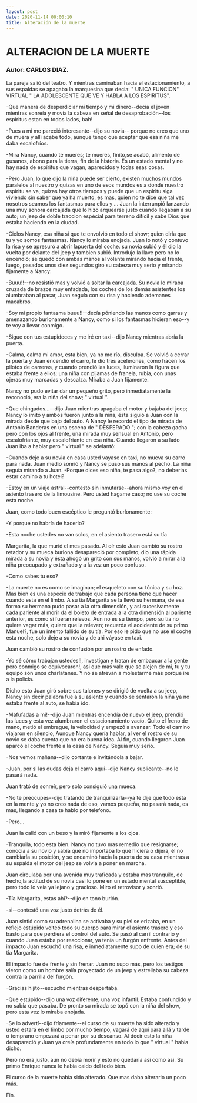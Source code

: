 ```yaml
---
layout: post
date: 2020-11-14 00:00:10
title: Alteración de la muerte
---
```

# ALTERACION DE LA MUERTE

### Autor: CARLOS DIAZ.

La pareja salió del teatro. Y mientras caminaban hacia el
   estacionamiento, a sus espaldas se apagaba la marquesina que decia: "   UNICA FUNCION" VIRTUAL " LA ADOLESCENTE QUE VE Y HABLA A LOS ESPIRITUS".
   
-Que manera de desperdiciar mi tiempo y mi dinero--decía el joven
   mientras sonreía y movía la cabeza en señal de desaprobación--los
   espíritus estan en todos lados, bah!

-Pues a mi me pareció interesante--dijo su novia-- porque no creo que
   uno de muera y alli acabe todo, aunque tengo que aceptar que esa niña
   me daba escalofríos.

-Mira Nancy, cuando te mueres; te mueres, finito,se acabó, alimento
   de gusanos, abono para la tierra, fin de la historia. Es un estado
   mental y no hay nada de espíritus que vagan, aparecidos y todas esas
   cosas.

-Pero Juan, lo que dijo la niña puede ser cierto, existen muchos
   mundos paralelos al nuestro y quizas en uno de esos mundos es a donde
   nuestro espíritu se va, quizas hay otros tiempos y puede que un
   espíritu siga viviendo sin saber que ya ha muerto, es mas, quien no te
   dice que tal vez nosotros seamos los fantasmas para ellos y ...
   Juan la interrunpió lanzando una muy sonora carcajada que lo hizo
   arquearse justo cuando llegaban a su auto; un jeep de doble traccion
   espécial para terreno difícil y sabe Dios que estaba haciendo en la
   ciudad.

-Cielos Nancy, esa niña si que te envolvió en todo el show; quien
   diría que tu y yo somos fantasmas.
   Nancy lo miraba enojada. Juan lo notó y contuvo la risa y se apresuró a
   abrir lapuerta del coche. su novia subió y él dio la vuelta por delante
   del jeep y tambien subió. Introdujo la llave pero no lo encendió; se
   quedó con ambas manos al volante mirando hacia el frente, luego,
   pasados unos diez segundos giro su cabeza muy serio y mirando fijamente
   a Nancy:

-Buuu!!--no resistió mas y volvió a soltar la carcajada.
   Su novia lo miraba cruzada de brazos muy enfadada, los coches de los
   demás asistentes los alumbraban al pasar, Juan seguía con su risa y
   haciendo ademanes macabros.

-Soy mi propio fantasma buuu!!--decía póniendo las manos como garras
   y amenazando burlonamente a Nancy, como si los fantasmas hicieran
   eso--y te voy a llevar conmigo.

-Sigue con tus estupideces y me iré en taxi--dijo Nancy mientras
   abría la puerta.

-Calma, calma mi amor, esta bien, ya no me río, disculpa.
   Se volvió a cerrar la puerta y Juan encendió el carro, le dio tres
   acelerones, como hacen los pilotos de carreras, y cuando prendió las
   luces, iluminaron la figura que estaba frente a ellos; una niña con
   pijamas de franela, rubia, con unas ojeras muy marcadas y descalza.
   Miraba a Juan fijamente.

   Nancy no pudo evitar dar un pequeño grito, pero inmediatamente la
   reconoció, era la niña del show; " virtual ".

-Que chingados...--dijo Juan mientras apagaba el motor y bajaba del
   jeep; Nancy lo imitó y ambos fueron junto a la niña, ésta siguió a Juan
   con la mirada desde que bajo del auto. A Nancy le recordó el tipo de
   mirada de Antonio Banderas en una escena de " DESPERADO "; con la
   cabeza gacha pero con los ojos al frente, una mirada muy sensual en
   Antonio, pero escalofriante, muy escalofriante en esa niña.
   Cuando llegaron a su lado Juan iba a hablar pero " virtual " se
   adelantó:

-Cuando deje a su novia en casa usted vayase en taxi, no mueva su
   carro para nada.
   Juan medio sonrió y Nancy se puso sus manos al pecho. La niña seguía
   mirando a Juan.
-Porque dices eso niña, te pasa algo?, no deberias estar camino a tu
   hotel?

-Estoy en un viaje astral--contestó sin inmutarse--ahora mismo voy en
   el asiento trasero de la limousine. Pero usted hagame caso; no use su
   coche esta noche.

   Juan, como todo buen escéptico le preguntó burlonamente:

-Y porque no habría de hacerlo?

-Esta noche ustedes no van solos, en el asiento trasero está su tía

   Margarita, la que murió el mes pasado.
   Al oír esto Juan cambió su rostro retador y su mueca burlona
   desapareció por completo, dio una rápida mirada a su novia y ésta ahogó
   un grito con sus manos, volvió a mirar a la niña preocupado y extrañado
   y a la vez un poco confuso.

-Como sabes tu eso?

-La muerte no es como se imaginan; el esqueleto con su túnica y su
   hoz. Mas bien es una especie de trabajo que cada persona tiene que
   hacer cuando esta en el limbo. A su tía Margarita se la llevó su
   hermana, de esa forma su hermana pudo pasar a la otra dimensión, y asi
   sucesivamente cada pariente al morir da el boleto de entrada a la otra
   dimensión al pariente anterior, es como si fueran relevos. Aun no es su
   tiempo, pero su tía no quiere vagar más, quiere que la releven;
   recuerda el accidente de su primo Manuel?, fue un intento fallido de su
   tía. Por eso le pido que no use el coche esta noche, solo deje a su
   novia y de ahi váyase en taxi.

   Juan cambió su rostro de confusión por un rostro de enfado.

-Yo sé cómo trabajan ustedes!!, investigan y tratan de embaucar a la
   gente pero conmigo se equivocaron!, asi que mas vale que se alejen de
   mí, tu y tu equipo son unos charlatanes. Y no se atrevan a molestarme
   más porque iré a la policía.

   Dicho esto Juan giró sobre sus talones y se dirigió de vuelta a su
   jeep, Nancy sin decir palabra fue a su asiento y cuando se sentaron la niña
   ya no estaba frente al auto, se había ido.

-Mafufadas a mi!--dijo Juan mientras encendía de nuevo el jeep,
   prendió las luces y esta vez alumbraron el estacionamiento vacío. Quito
   el freno de mano, metió el embrague, la velocidad y empezó a avanzar.
   Todo el camino viajaron en silencio, Aunque Nancy quería hablar, al ver
   el rostro de su novio se daba cuenta que no era buena idea.
   Al fin, cuando llegaron Juan aparcó el coche frente a la casa de Nancy.
   Seguía muy serio.

-Nos vemos mañana--dijo cortante e invitándola a bajar.

-Juan, por si las dudas deja el carro aquí--dijo Nancy suplicante--no
   le pasará nada.

Juan trató de sonreír, pero solo consiguió una mueca.

-No te preocupes--dijo tratando de tranquilizarla--ya te dije que
   todo esta en la mente y yo no creo nada de eso, vamos pequeña, no
   pasará nada, es mas, llegando a casa te hablo por telefono.

-Pero...

Juan la calló con un beso y la miró fijamente a los ojos.

-Tranquila, todo esta bien.
   Nancy no tuvo mas remedio que resignarse; conocía a su novio y sabía
   que no importaba lo que hiciera o dijera, él no cambiaría su posición,
   y se encaminó hacia la puerta de su casa mientras a su espalda el motor
   del jeep se volvia a poner en marcha.

   Juan circulaba por una avenida muy traficada y estaba mas tranquilo, de
   hecho,la actitud de su novia casi lo pone en un estado mental
   susceptible, pero todo lo veía ya lejano y gracioso.
   Miro el retrovisor y sonrió.

-Tía Margarita, estas ahí?--dijo en tono burlón.

-si--contestó una voz justo detrás de él.

Juan sintió como su adrenalina se activaba y su piel se erizaba, en un
   reflejo estúpido volteó todo su cuerpo para mirar el asiento trasero y
   eso basto para que perdiera el control del auto. Se pasó al carril
   contrario y cuando Juan estaba por reaccionar, ya tenía un furgón
   enfrente. Antes del impacto Juan escuchó una risa, e inmediatamente
   supo de quien era; de su tía Margarita.

El impacto fue de frente y sin frenar. Juan no supo más, pero los
   testigos vieron como un hombre salía proyectado de un jeep y estrellaba
   su cabeza contra la parrilla del furgón.

-Gracias hijito--escuchó mientras despertaba.

-Que estúpido--dijo una voz diferente, una voz infantil.
   Estaba confundido y no sabía que pasaba. De pronto su mirada se topó
   con la niña del show, pero esta vez lo miraba enojada.

-Se lo advertí--dijo fríamente--el curso de su muerte ha sido
   alterado y usted estará en el limbo por mucho tiempo, vagará de aquí
   para allá y tarde o temprano empezará a penar por su descanso.
   Al decir esto la niña desapareció y Juan ya creía profundamente en todo
   lo que " virtual " habia dicho.

   Pero no era justo, aun no debía morir y esto no quedaría asi como asi.
   Su primo Enrique nunca le habia caido del todo bien.

   El curso de la muerte había sido alterado. Que mas daba alterarlo un
   poco más.

Fin.
